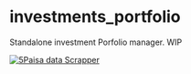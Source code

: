 # investments_portfolio
Standalone investment Porfolio manager.
WIP

[![5Paisa data Scrapper](https://github.com/kylasam/investments_portfolio/actions/workflows/actions.yml/badge.svg)](https://github.com/kylasam/investments_portfolio/actions/workflows/actions.yml)
